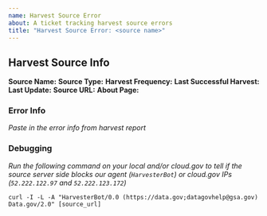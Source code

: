 ```yaml
---
name: Harvest Source Error
about: A ticket tracking harvest source errors
title: "Harvest Source Error: <source name>"
---
```

## Harvest Source Info


**Source Name:** 
**Source Type:** 
**Harvest Frequency:** 
**Last Successful Harvest:** 
**Last Update:** 
**Source URL:** 
**About Page:** 


### Error Info

_Paste in the error info from harvest report_


### Debugging

_Run the following command on your local and/or cloud.gov to tell if the source server side blocks our agent (`HarvesterBot`) or cloud.gov IPs (`52.222.122.97` and `52.222.123.172`)_

```
curl -I -L -A "HarvesterBot/0.0 (https://data.gov;datagovhelp@gsa.gov) Data.gov/2.0" [source_url]
```

